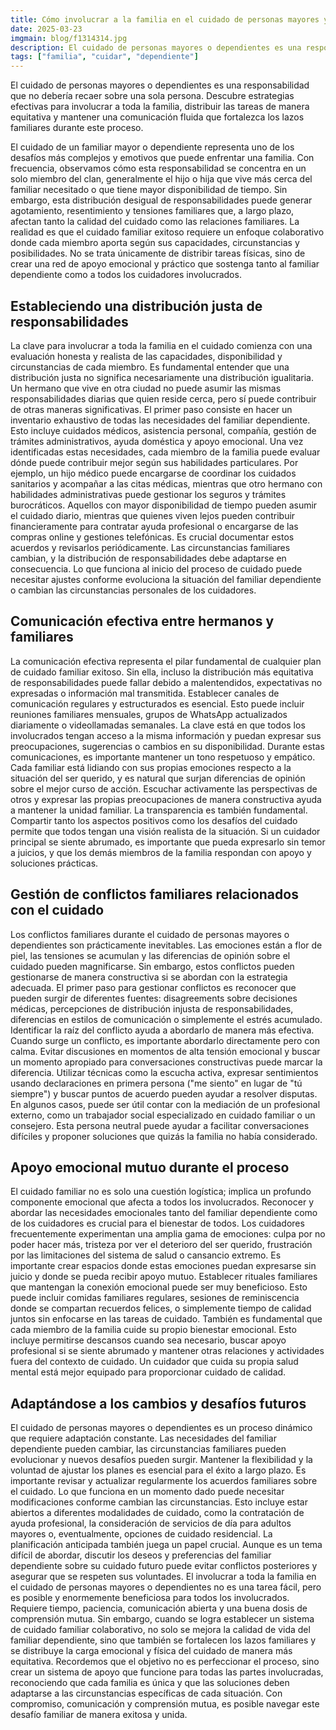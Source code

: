 ```yaml
---
title: Cómo involucrar a la familia en el cuidado de personas mayores y dependientes
date: 2025-03-23
imgmain: blog/f1314314.jpg
description: El cuidado de personas mayores o dependientes es una responsabilidad que no debería recaer sobre una sola persona.
tags: ["familia", "cuidar", "dependiente"]
---
```


El cuidado de personas mayores o dependientes es una responsabilidad que no debería recaer sobre una sola persona. Descubre estrategias efectivas para involucrar a toda la familia, distribuir las tareas de manera equitativa y mantener una comunicación fluida que fortalezca los lazos familiares durante este proceso.

El cuidado de un familiar mayor o dependiente representa uno de los desafíos más complejos y emotivos que puede enfrentar una familia. Con frecuencia, observamos cómo esta responsabilidad se concentra en un solo miembro del clan, generalmente el hijo o hija que vive más cerca del familiar necesitado o que tiene mayor disponibilidad de tiempo. Sin embargo, esta distribución desigual de responsabilidades puede generar agotamiento, resentimiento y tensiones familiares que, a largo plazo, afectan tanto la calidad del cuidado como las relaciones familiares.
La realidad es que el cuidado familiar exitoso requiere un enfoque colaborativo donde cada miembro aporta según sus capacidades, circunstancias y posibilidades. No se trata únicamente de distribir tareas físicas, sino de crear una red de apoyo emocional y práctico que sostenga tanto al familiar dependiente como a todos los cuidadores involucrados.

## Estableciendo una distribución justa de responsabilidades

La clave para involucrar a toda la familia en el cuidado comienza con una evaluación honesta y realista de las capacidades, disponibilidad y circunstancias de cada miembro. Es fundamental entender que una distribución justa no significa necesariamente una distribución igualitaria. Un hermano que vive en otra ciudad no puede asumir las mismas responsabilidades diarias que quien reside cerca, pero sí puede contribuir de otras maneras significativas.
El primer paso consiste en hacer un inventario exhaustivo de todas las necesidades del familiar dependiente. Esto incluye cuidados médicos, asistencia personal, compañía, gestión de trámites administrativos, ayuda doméstica y apoyo emocional. Una vez identificadas estas necesidades, cada miembro de la familia puede evaluar dónde puede contribuir mejor según sus habilidades particulares.
Por ejemplo, un hijo médico puede encargarse de coordinar los cuidados sanitarios y acompañar a las citas médicas, mientras que otro hermano con habilidades administrativas puede gestionar los seguros y trámites burocráticos. Aquellos con mayor disponibilidad de tiempo pueden asumir el cuidado diario, mientras que quienes viven lejos pueden contribuir financieramente para contratar ayuda profesional o encargarse de las compras online y gestiones telefónicas.
Es crucial documentar estos acuerdos y revisarlos periódicamente. Las circunstancias familiares cambian, y la distribución de responsabilidades debe adaptarse en consecuencia. Lo que funciona al inicio del proceso de cuidado puede necesitar ajustes conforme evoluciona la situación del familiar dependiente o cambian las circunstancias personales de los cuidadores.

## Comunicación efectiva entre hermanos y familiares

La comunicación efectiva representa el pilar fundamental de cualquier plan de cuidado familiar exitoso. Sin ella, incluso la distribución más equitativa de responsabilidades puede fallar debido a malentendidos, expectativas no expresadas o información mal transmitida.
Establecer canales de comunicación regulares y estructurados es esencial. Esto puede incluir reuniones familiares mensuales, grupos de WhatsApp actualizados diariamente o videollamadas semanales. La clave está en que todos los involucrados tengan acceso a la misma información y puedan expresar sus preocupaciones, sugerencias o cambios en su disponibilidad.
Durante estas comunicaciones, es importante mantener un tono respetuoso y empático. Cada familiar está lidiando con sus propias emociones respecto a la situación del ser querido, y es natural que surjan diferencias de opinión sobre el mejor curso de acción. Escuchar activamente las perspectivas de otros y expresar las propias preocupaciones de manera constructiva ayuda a mantener la unidad familiar.
La transparencia es también fundamental. Compartir tanto los aspectos positivos como los desafíos del cuidado permite que todos tengan una visión realista de la situación. Si un cuidador principal se siente abrumado, es importante que pueda expresarlo sin temor a juicios, y que los demás miembros de la familia respondan con apoyo y soluciones prácticas.

## Gestión de conflictos familiares relacionados con el cuidado

Los conflictos familiares durante el cuidado de personas mayores o dependientes son prácticamente inevitables. Las emociones están a flor de piel, las tensiones se acumulan y las diferencias de opinión sobre el cuidado pueden magnificarse. Sin embargo, estos conflictos pueden gestionarse de manera constructiva si se abordan con la estrategia adecuada.
El primer paso para gestionar conflictos es reconocer que pueden surgir de diferentes fuentes: disagreements sobre decisiones médicas, percepciones de distribución injusta de responsabilidades, diferencias en estilos de comunicación o simplemente el estrés acumulado. Identificar la raíz del conflicto ayuda a abordarlo de manera más efectiva.
Cuando surge un conflicto, es importante abordarlo directamente pero con calma. Evitar discusiones en momentos de alta tensión emocional y buscar un momento apropiado para conversaciones constructivas puede marcar la diferencia. Utilizar técnicas como la escucha activa, expresar sentimientos usando declaraciones en primera persona ("me siento" en lugar de "tú siempre") y buscar puntos de acuerdo pueden ayudar a resolver disputas.
En algunos casos, puede ser útil contar con la mediación de un profesional externo, como un trabajador social especializado en cuidado familiar o un consejero. Esta persona neutral puede ayudar a facilitar conversaciones difíciles y proponer soluciones que quizás la familia no había considerado.

## Apoyo emocional mutuo durante el proceso

El cuidado familiar no es solo una cuestión logística; implica un profundo componente emocional que afecta a todos los involucrados. Reconocer y abordar las necesidades emocionales tanto del familiar dependiente como de los cuidadores es crucial para el bienestar de todos.
Los cuidadores frecuentemente experimentan una amplia gama de emociones: culpa por no poder hacer más, tristeza por ver el deterioro del ser querido, frustración por las limitaciones del sistema de salud o cansancio extremo. Es importante crear espacios donde estas emociones puedan expresarse sin juicio y donde se pueda recibir apoyo mutuo.
Establecer rituales familiares que mantengan la conexión emocional puede ser muy beneficioso. Esto puede incluir comidas familiares regulares, sesiones de reminiscencia donde se compartan recuerdos felices, o simplemente tiempo de calidad juntos sin enfocarse en las tareas de cuidado.
También es fundamental que cada miembro de la familia cuide su propio bienestar emocional. Esto incluye permitirse descansos cuando sea necesario, buscar apoyo profesional si se siente abrumado y mantener otras relaciones y actividades fuera del contexto de cuidado. Un cuidador que cuida su propia salud mental está mejor equipado para proporcionar cuidado de calidad.

## Adaptándose a los cambios y desafíos futuros

El cuidado de personas mayores o dependientes es un proceso dinámico que requiere adaptación constante. Las necesidades del familiar dependiente pueden cambiar, las circunstancias familiares pueden evolucionar y nuevos desafíos pueden surgir. Mantener la flexibilidad y la voluntad de ajustar los planes es esencial para el éxito a largo plazo.
Es importante revisar y actualizar regularmente los acuerdos familiares sobre el cuidado. Lo que funciona en un momento dado puede necesitar modificaciones conforme cambian las circunstancias. Esto incluye estar abiertos a diferentes modalidades de cuidado, como la contratación de ayuda profesional, la consideración de servicios de día para adultos mayores o, eventualmente, opciones de cuidado residencial.
La planificación anticipada también juega un papel crucial. Aunque es un tema difícil de abordar, discutir los deseos y preferencias del familiar dependiente sobre su cuidado futuro puede evitar conflictos posteriores y asegurar que se respeten sus voluntades.
El involucrar a toda la familia en el cuidado de personas mayores o dependientes no es una tarea fácil, pero es posible y enormemente beneficiosa para todos los involucrados. Requiere tiempo, paciencia, comunicación abierta y una buena dosis de comprensión mutua. Sin embargo, cuando se logra establecer un sistema de cuidado familiar colaborativo, no solo se mejora la calidad de vida del familiar dependiente, sino que también se fortalecen los lazos familiares y se distribuye la carga emocional y física del cuidado de manera más equitativa.
Recordemos que el objetivo no es perfeccionar el proceso, sino crear un sistema de apoyo que funcione para todas las partes involucradas, reconociendo que cada familia es única y que las soluciones deben adaptarse a las circunstancias específicas de cada situación. Con compromiso, comunicación y comprensión mutua, es posible navegar este desafío familiar de manera exitosa y unida.
